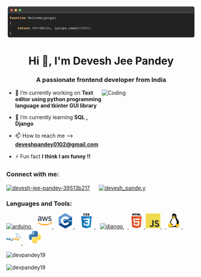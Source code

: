 ![MasterHead](https://raw.githubusercontent.com/janole/embed-code/HEAD/doc/screenshot-2.png)
<h1 align="center">Hi 👋, I'm Devesh Jee Pandey</h1>
<h3 align="center">A passionate frontend developer from India</h3>
<img align="right" alt="Coding" height="250" width="250" src="https://camo.githubusercontent.com/cae12fddd9d6982901d82580bdf321d81fb299141098ca1c2d4891870827bf17/68747470733a2f2f6d69726f2e6d656469756d2e636f6d2f6d61782f313336302f302a37513379765349765f7430696f4a2d5a2e676966">

- 🔭 I’m currently working on **Text editor using python programming language and tkinter GUI library**

- 🌱 I’m currently learning **SQL , Django**

- 📫 How to reach me --> **deveshpandey0102@gmail.com**

- ⚡ Fun fact **I think I am funny !!**

<h3 align="left">Connect with me:</h3>
<p align="left">
<a href="https://linkedin.com/in/devesh-jee-pandey-39513b217" target="blank"><img align="center" src="https://www.freepnglogos.com/uploads/official-linkedin-logo----17.png" alt="devesh-jee-pandey-39513b217" height="30" width="30" /></a> &nbsp;&nbsp;&nbsp;&nbsp;
<a href="https://www.instagram.com/deveshpande.y/" target="blank"><img align="center" src="https://upload.wikimedia.org/wikipedia/commons/thumb/9/96/Instagram.svg/1200px-Instagram.svg.png" alt="devesh_pande.y" height="30" width="30" /></a>
</p>

<h3 align="left">Languages and Tools:</h3>
<p align="left"> <a href="https://www.arduino.cc/" target="_blank" rel="noreferrer"> <img src="https://cdn.worldvectorlogo.com/logos/arduino-1.svg" alt="arduino" width="40" height="40"/> </a>&nbsp;&nbsp; <a href="https://aws.amazon.com" target="_blank" rel="noreferrer"> <img src="https://raw.githubusercontent.com/devicons/devicon/master/icons/amazonwebservices/amazonwebservices-original-wordmark.svg" alt="aws" width="40" height="40"/> </a>&nbsp;&nbsp; <a href="https://www.w3schools.com/cpp/" target="_blank" rel="noreferrer"> <img src="https://raw.githubusercontent.com/devicons/devicon/master/icons/cplusplus/cplusplus-original.svg" alt="cplusplus" width="40" height="40"/> </a>&nbsp;&nbsp; <a href="https://www.w3schools.com/css/" target="_blank" rel="noreferrer"> <img src="https://raw.githubusercontent.com/devicons/devicon/master/icons/css3/css3-original-wordmark.svg" alt="css3" width="40" height="40"/> </a>&nbsp;&nbsp; <a href="https://www.djangoproject.com/" target="_blank" rel="noreferrer"> <img src="https://cdn.worldvectorlogo.com/logos/django.svg" alt="django" width="40" height="40"/> </a> &nbsp;&nbsp;<a href="https://www.w3.org/html/" target="_blank" rel="noreferrer"> <img src="https://raw.githubusercontent.com/devicons/devicon/master/icons/html5/html5-original-wordmark.svg" alt="html5" width="40" height="40"/> </a> <a href="https://developer.mozilla.org/en-US/docs/Web/JavaScript" target="_blank" rel="noreferrer"> <img src="https://raw.githubusercontent.com/devicons/devicon/master/icons/javascript/javascript-original.svg" alt="javascript" width="40" height="40"/> </a> &nbsp;&nbsp;<a href="https://www.linux.org/" target="_blank" rel="noreferrer"> <img src="https://raw.githubusercontent.com/devicons/devicon/master/icons/linux/linux-original.svg" alt="linux" width="40" height="40"/> </a> &nbsp;&nbsp;<a href="https://www.mysql.com/" target="_blank" rel="noreferrer"> <img src="https://raw.githubusercontent.com/devicons/devicon/master/icons/mysql/mysql-original-wordmark.svg" alt="mysql" width="40" height="40"/> </a>&nbsp;&nbsp; <a href="https://www.python.org" target="_blank" rel="noreferrer"> <img src="https://raw.githubusercontent.com/devicons/devicon/master/icons/python/python-original.svg" alt="python" width="40" height="40"/> </a> </p>

<p><img align="center" src="https://github-readme-stats.vercel.app/api/top-langs?username=devpandey19&show_icons=true&locale=en&layout=compact" alt="devpandey19" /></p>

<p><img align="center" src="https://github-readme-streak-stats.herokuapp.com/?user=devpandey19&" alt="devpandey19" /></p>

